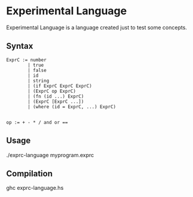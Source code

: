 # Experimental Language

Experimental Language is a language created just to test some concepts.

Syntax
------

    ExprC := number
            | true
            | false
            | id
            | string
            | (if ExprC ExprC ExprC)
            | (ExprC op ExprC)
            | (fn (id ...) ExprC)
            | (ExprC [ExprC ...])
            | (where (id = ExprC, ...) ExprC)


    op := + - * / and or ==

Usage
-----

./exprc-language myprogram.exprc

Compilation
-----------

ghc exprc-language.hs

